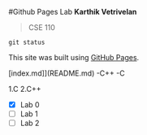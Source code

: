 #Github Pages Lab
**Karthik Vetrivelan**
>CSE 110
```
git status

```
This site was built using [GitHub Pages](https://pages.github.com/).

[index.md]](README.md)
-C++
-C

1.C
2.C++

- [x] Lab 0
- [ ] Lab 1
- [ ] Lab 2